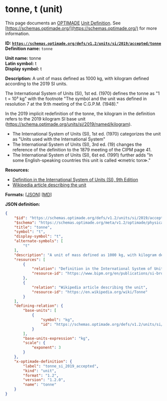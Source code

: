# tonne, t (unit)

This page documents an [OPTIMADE](https://www.optimade.org/) [Unit Definition](https://schemas.optimade.org/#definitions). See [https://schemas.optimade.org/](https://schemas.optimade.org/) for more information.

**ID: [`https://schemas.optimade.org/defs/v1.2/units/si/2019/accepted/tonne`](https://schemas.optimade.org/defs/v1.2/units/si/2019/accepted/tonne.md)**  
**Definition name:** `tonne`

**Unit name:** tonne  
**Latin symbol:** t  
**Display symbol:** t  
  
**Description:** A unit of mass defined as 1000 kg, with kilogram defined according to the 2019 SI units.

The International System of Units (SI), 1st ed. (1970) defines the tonne as "1 t = 10³ kg" with the footnote "The symbol and the unit was defined in resolution 7 at the 9:th meeting of the C.G.P.M. (1948)."

In the 2019 implicit redefinition of the tonne, the kilogram in the definition refers to the 2019 kilogram SI base unit (https://schema.optimade.org/units/si/2019/named/kilogram).

- The International System of Units (SI), 1st ed. (1970) categorizes the unit as "Units used with the International System"
- The International System of Units (SI), 3rd ed. (19) changes the reference of the definition to the 1879 meeting of the CIPM page 41.
- The International System of Units (SI), 6st ed. (1991) further adds "In some English-speaking countries this unit is called ≪metric ton≫."

**Resources:**

- [Definition in the International System of Units (SI), 9th Edition](https://www.bipm.org/en/publications/si-brochure)
- [Wikipedia article describing the unit](https://en.wikipedia.org/wiki/Tonne)


**Formats:** [[JSON](tonne.json)] [[MD](tonne.md)]

**JSON definition:**

``` json
{
    "$id": "https://schemas.optimade.org/defs/v1.2/units/si/2019/accepted/tonne",
    "$schema": "https://schemas.optimade.org/meta/v1.2/optimade/physical_unit_definition.json",
    "title": "tonne",
    "symbol": "t",
    "display-symbol": "t",
    "alternate-symbols": [
        "t"
    ],
    "description": "A unit of mass defined as 1000 kg, with kilogram defined according to the 2019 SI units.\n\nThe International System of Units (SI), 1st ed. (1970) defines the tonne as \"1 t = 10\u00b3 kg\" with the footnote \"The symbol and the unit was defined in resolution 7 at the 9:th meeting of the C.G.P.M. (1948).\"\n\nIn the 2019 implicit redefinition of the tonne, the kilogram in the definition refers to the 2019 kilogram SI base unit (https://schema.optimade.org/units/si/2019/named/kilogram).\n\n- The International System of Units (SI), 1st ed. (1970) categorizes the unit as \"Units used with the International System\"\n- The International System of Units (SI), 3rd ed. (19) changes the reference of the definition to the 1879 meeting of the CIPM page 41.\n- The International System of Units (SI), 6st ed. (1991) further adds \"In some English-speaking countries this unit is called \u226ametric ton\u226b.\"",
    "resources": [
        {
            "relation": "Definition in the International System of Units (SI), 9th Edition",
            "resource-id": "https://www.bipm.org/en/publications/si-brochure"
        },
        {
            "relation": "Wikipedia article describing the unit",
            "resource-id": "https://en.wikipedia.org/wiki/Tonne"
        }
    ],
    "defining-relation": {
        "base-units": [
            {
                "symbol": "kg",
                "id": "https://schemas.optimade.org/defs/v1.2/units/si/2019/base/kilogram"
            }
        ],
        "base-units-expression": "kg",
        "scale": {
            "exponent": 3
        }
    },
    "x-optimade-definition": {
        "label": "tonne_si_2019_accepted",
        "kind": "unit",
        "format": "1.2",
        "version": "1.2.0",
        "name": "tonne"
    }
}
```